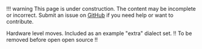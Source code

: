 !!! warning
    This page is under construction. The content may be incomplete or incorrect. Submit an issue
    on [GitHub](https://github.com/QuEraComputing/bloqade/issues/new) if you need help or want to
    contribute.

Hardware level moves. Included as an example "extra" dialect set. !! To be removed before open open source !!
